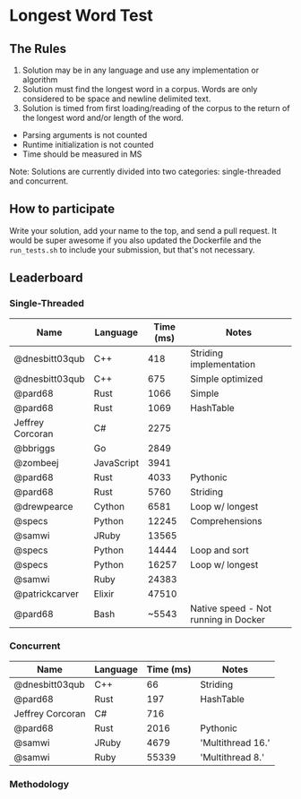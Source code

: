 # Longest Word Test

## The Rules

1. Solution may be in any language and use any implementation or algorithm
1. Solution must find the longest word in a corpus. Words are only considered to be space and newline delimited text.
1. Solution is timed from first loading/reading of the corpus to the return of the longest word and/or length of the word.
  - Parsing arguments is not counted
  - Runtime initialization is not counted
  - Time should be measured in MS

Note: Solutions are currently divided into two categories: single-threaded and concurrent.

## How to participate

Write your solution, add your name to the top, and send a pull request. It would be super awesome if you also updated the Dockerfile and the `run_tests.sh` to include your submission, but that's not necessary.

## Leaderboard

### Single-Threaded

| Name             | Language   | Time (ms) | Notes                                |
|------------------|------------|-----------|--------------------------------------|
| @dnesbitt03qub   | C++        | 418       | Striding implementation              |
| @dnesbitt03qub   | C++        | 675       | Simple optimized                     |
| @pard68          | Rust       | 1066      | Simple                               |
| @pard68          | Rust       | 1069      | HashTable                            |
| Jeffrey Corcoran | C#         | 2275      |                                      |
| @bbriggs         | Go         | 2849      |                                      |
| @zombeej         | JavaScript | 3941      |                                      |
| @pard68          | Rust       | 4033      | Pythonic                             |
| @pard68          | Rust       | 5760      | Striding                             |
| @drewpearce      | Cython     | 6581      | Loop w/ longest                      |
| @specs           | Python     | 12245     | Comprehensions                       |
| @samwi           | JRuby      | 13565     |                                      |
| @specs           | Python     | 14444     | Loop and sort                        |
| @specs           | Python     | 16257     | Loop w/ longest                      |
| @samwi           | Ruby       | 24383     |                                      |
| @patrickcarver   | Elixir     | 47510     |                                      |
| @pard68          | Bash       | ~5543     | Native speed - Not running in Docker |


### Concurrent
| Name             | Language | Time (ms) | Notes             |
|------------------|----------|-----------|-------------------|
| @dnesbitt03qub   | C++      | 66        | Striding          |
| @pard68          | Rust     | 197       | HashTable         |
| Jeffrey Corcoran | C#       | 716       |                   |
| @pard68          | Rust     | 2016      | Pythonic          |
| @samwi           | JRuby    | 4679      | 'Multithread 16.' |
| @samwi           | Ruby     | 55339     | 'Multithread 8.'  |


### Methodology
